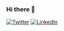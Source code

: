 ### Hi there 👋

<div>
<a href="https://twitter.com/EmmanuelSys"><img src="https://img.shields.io/twitter/follow/EmmanuelSys?label=Twitter&style=social" alt="Twitter"></a>
<a href="https://www.linkedin.com/in/EmmanuelSys"><img src="https://img.shields.io/badge/LinkedIn--_.svg?style=social&logo=linkedin" alt="LinkedIn"></a>
</div>
